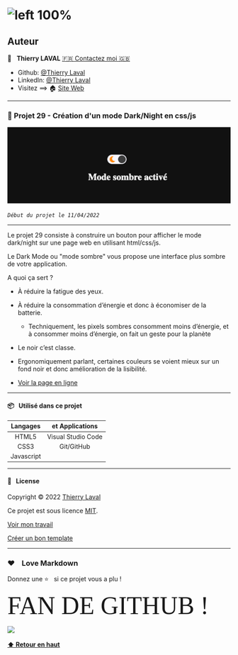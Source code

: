 # ![left 100%](https://raw.githubusercontent.com/thierry-laval/archives/master/images/logo-portfolio.png)

## Auteur

👤 &nbsp; **Thierry LAVAL** [🇫🇷 Contactez moi 🇬🇧](<contact@thierrylaval.dev>)

* Github: [@Thierry Laval](https://github.com/thierry-laval)
* LinkedIn: [@Thierry Laval](https://www.linkedin.com/in/thierry-laval)
* Visitez ==> 🏠 [Site Web](https://thierrylaval.dev)

***

### 📎 Projet 29 - Création d'un mode Dark/Night en css/js

![left 100%](dark_light.jpg?raw=true)

_`Début du projet le 11/04/2022`_

***

Le projet 29 consiste à construire un bouton pour afficher le mode dark/night sur une page web en utilisant html/css/js.

Le Dark Mode ou "mode sombre" vous propose une interface plus sombre de votre application.

A quoi ça sert ?

* À réduire la fatigue des yeux.
* À réduire la consommation d’énergie et donc à économiser de la batterie.
  * Techniquement, les pixels sombres consomment moins d’énergie, et à consommer moins d’énergie, on fait un geste pour la planète
* Le noir c’est classe.
* Ergonomiquement parlant, certaines couleurs se voient mieux sur un fond noir et donc amélioration de la lisibilité.


* [Voir la page en ligne](https://thierry-laval.github.io/P17-mode_dark_light/)

***

#### 📦  &nbsp; Utilisé dans ce projet

| Langages        | et Applications    |
| :-------------: |:--------------:    |
| HTML5           | Visual Studio Code |
| CSS3            | Git/GitHub         |
| Javascript      |                    |

***

#### 📝 &nbsp; License

Copyright © 2022 [Thierry Laval](https://thierrylaval.dev)

Ce projet est sous licence [MIT](LICENCE).

[Voir mon travail](https://github.com/thierry-laval)

[Créer un bon template](https://github.com/thierry-laval/P22-template-pour-un-readme)

***

### &hearts;&nbsp;&nbsp;&nbsp;&nbsp;Love Markdown

Donnez une ⭐️ &nbsp; si ce projet vous a plu !

<span style="font-family:Papyrus; font-size:4em;">FAN DE GITHUB !</span>

<!--[This is an image](https://myoctocat.com/assets/images/base-octocat.svg)-->

<a href="url"><img src="https://myoctocat.com/assets/images/base-octocat.svg" height="300"></a>

**[⬆ Retour en haut](#auteur)** <br>
